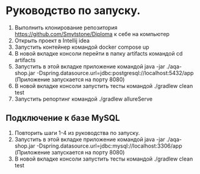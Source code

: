 # Руководство по запуску. 

1. Выполнить клонирование репозитория https://github.com/Smytstone/Diploma к себе на компьютер
2. Открыть проект в Intellij idea
3. Запустить контейнер командой docker compose up
4. В новой вкладке консоли перейти в папку artifacts командой cd artifacts
5. Запустить в этой вкладке приложение командой java -jar ./aqa-shop.jar -Dspring.datasource.url=jdbc:postgresql://localhost:5432/app (Приложение запускается на порту 8080)
6. В новой вкладке консоли запустить тесты командой ./gradlew clean test
7. Запустить репортинг командой ./gradlew allureServe

## Подключение к базе MySQL
1. Повторить шаги 1-4 из руководства по запуску.
2. Запустить в этой вкладке приложение командой java -jar ./aqa-shop.jar -Dspring.datasource.url=jdbc:mysql://localhost:3306/app (Приложение запускается на порту 8080)
3. В новой вкладке консоли запустить тесты командой ./gradlew clean test
